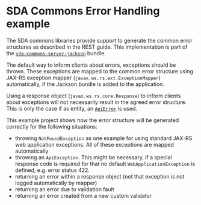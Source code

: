 # SDA Commons Error Handling example

The SDA commons libraries provide support to generate the common error structures as described in the REST guide. This 
implementation is part of the [`sda-commons-server-jackson`](server-jackson.md#error-format) bundle.

The default way to inform clients about errors, exceptions should be thrown. These exceptions are mapped to the 
common error structure using JAX-RS exception mapper (`javax.ws.rs.ext.ExceptionMapper`) automatically, if the Jackson bundle 
is added to the application.

Using a response object (`javax.ws.rs.core.Response`) to inform clients about exceptions will not
necessarily result in the agreed error structure. This is only the case if as entity, an 
[`ApiError`](https://github.com/SDA-SE/sda-dropwizard-commons/tree/main/sda-commons-shared-error/src/main/java/org/sdase/commons/shared/api/error/ApiError.java)
is used.

This example project shows how the error structure will be generated correctly for the following situations:
* throwing `NotFoundException` as one example for using standard JAX-RS web application exceptions. All of these exceptions are mapped automatically
* throwing an `ApiException`. This might be necessary, if a special response code is required for that no default `WebApplicationException` is defined, e.g. error status 422. 
* returning an error within a response object (not that exception is not logged automatically by mapper)
* returning an error due to validation fault
* returning an error created from a new custom validator

